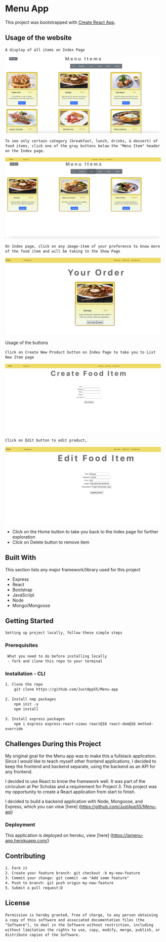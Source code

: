 # Menu App

This project was bootstrapped with [Create React App](https://github.com/JustApp55/Menu-app).


## Usage of the website
    A display of all items on Index Page
![Index Page of Items!](/public/images/index.png "Index Page")

    To see only certain category (breakfast, lunch, drinks, & dessert) of food items, click one of the gray buttons below the "Menu Item" header on the Index page.
![Category of Items!](/public/images/category.png "Index Page")

    On Index page, click on any image-item of your preference to know more of the food item and will be taking to the Show Page
![Show Page of individual product!](/public/images/show.png "Index Page")

Usage of the buttons

    Click on Create New Product button on Index Page to take you to List New Item page
![List New Item page to list new product!](/public/images/new.png "List New Item page")

    Click on Edit button to edit product, 
![Edit Page to update product!](/public/images/edit.png "Edit Page")

   - Click on the Home button to take you back to the Index page for further exploration
   - Click on Delete button to remove item 


## Built With
This section lists any major framework/library used for this project

- Express
- React
- Bootstrap
- JavaScript
- Node
- Mongo/Mongoose

## Getting Started
    Setting up project locally, follow these simple steps

  ### Prerequisites
     What you need to do before installing locally
     - fork and clone this repo to your terminal

  ### Installation - CLI
    1. Clone the repo
        git clone https://github.com/JustApp55/Menu-app

    2. Install nmp packages
        npm init -y
        npm install
    
    3. Install express packages
        npm i express express-react-views react@16 react-dom@16 method-override

## Challenges During this Project
My original goal for the Menu app was to make this a fullstack application. Since I would like to teach myself other frontend applications, I decided to keep the frontend and backend separate, using the backend as an API for any frontend.

I decided to use React to know the framework well. It was part of the cirriculum at Per Scholas and a requirement for Project 3. This project was my opportunity to create a React application from start to finish.

I decided to build a backend application with Node, Mongoose, and Express, which you can view [here] (https://github.com/JustApp55/Menu-api)

### Deployment

This application is deployed on heroku, view [here] (https://jamenu-app.herokuapp.com/)

## Contributing
    1. Fork it
    2. Create your feature branch: git checkout -b my-new-feature
    3. Commit your change: git commit -am "Add some feature"
    4. Push to branch: git push origin my-new-feature
    5. Submit a pull request:D

## License
    Permission is hereby granted, free of charge, to any person obtaining a copy of this software and associated documentation files (the "Software"), to deal in the Software without restriction, including without limitation the rights to use, copy, modify, merge, publish, or distribute copies of the Software.










